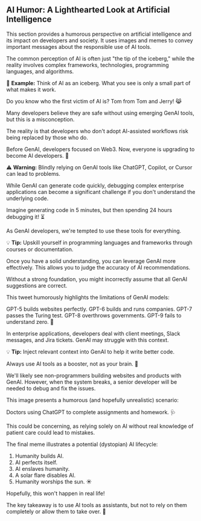 ## AI Humor: A Lighthearted Look at Artificial Intelligence

This section provides a humorous perspective on artificial intelligence and its impact on developers and society. It uses images and memes to convey important messages about the responsible use of AI tools.

The common perception of AI is often just "the tip of the iceberg," while the reality involves complex frameworks, technologies, programming languages, and algorithms.

📌 **Example:** Think of AI as an iceberg. What you see is only a small part of what makes it work.

Do you know who the first victim of AI is? Tom from Tom and Jerry! 😹

Many developers believe they are safe without using emerging GenAI tools, but this is a misconception.

The reality is that developers who don't adopt AI-assisted workflows risk being replaced by those who do.

Before GenAI, developers focused on Web3. Now, everyone is upgrading to become AI developers. 🚀

⚠️ **Warning:** Blindly relying on GenAI tools like ChatGPT, Copilot, or Cursor can lead to problems.

While GenAI can generate code quickly, debugging complex enterprise applications can become a significant challenge if you don't understand the underlying code.

Imagine generating code in 5 minutes, but then spending 24 hours debugging it! ⏳

As GenAI developers, we're tempted to use these tools for everything.

💡 **Tip:** Upskill yourself in programming languages and frameworks through courses or documentation.

Once you have a solid understanding, you can leverage GenAI more effectively. This allows you to judge the accuracy of AI recommendations.

Without a strong foundation, you might incorrectly assume that all GenAI suggestions are correct.

This tweet humorously highlights the limitations of GenAI models:

GPT-5 builds websites perfectly.
GPT-6 builds and runs companies.
GPT-7 passes the Turing test.
GPT-8 overthrows governments.
GPT-9 fails to understand zero. 🤷

In enterprise applications, developers deal with client meetings, Slack messages, and Jira tickets. GenAI may struggle with this context.

💡 **Tip:** Inject relevant context into GenAI to help it write better code.

Always use AI tools as a booster, not as your brain. 🧠

We'll likely see non-programmers building websites and products with GenAI. However, when the system breaks, a senior developer will be needed to debug and fix the issues.

This image presents a humorous (and hopefully unrealistic) scenario:

Doctors using ChatGPT to complete assignments and homework. 🩺

This could be concerning, as relying solely on AI without real knowledge of patient care could lead to mistakes.

The final meme illustrates a potential (dystopian) AI lifecycle:

1.  Humanity builds AI.
2.  AI perfects itself.
3.  AI enslaves humanity.
4.  A solar flare disables AI.
5.  Humanity worships the sun. ☀️

Hopefully, this won't happen in real life!

The key takeaway is to use AI tools as assistants, but not to rely on them completely or allow them to take over. 🤝
